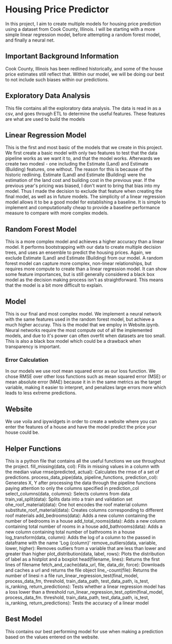 # Housing Price Predictor
In this project, I aim to create multiple models for housing price prediction using a dataset from Cook County, Illinois. I will be starting with a more simple linear regression model,
before attempting a random forest model, and finally a neural net. 

## Important Background Information
Cook County, Illinois has been redlined historically, and some of the house price estimates still reflect that. Within our model, we will be doing our best to not include such biases within our predictions.

## Exploratory Data Analysis
This file contains all the exploratory data analysis. The data is read in as a csv, and goes through ETL to determine the useful features. These features are what are used to build the models

## Linear Regression Model
This is the first and most basic of the models that we create in this project. We first create a basic model with only two features to test that the data pipeline works as we want it to, and that the model works. Afterwards we create two modesl - one including the Estimate (Land) and Estimate (Building) features, one without. The reason for this is because of the historic redlining. Estimate (Land) and Estimate (Building) were the estimation of the land cost and building cost in the previous year. If the previous year's pricing was biased, I don't want to bring that bias into my model. Thus I made the decision to exclude that feature when creating the final model, as well as in future models. The simplicity of a linear regression model allows it to be a good model for establishing a baseline. It is simple to implement and computationally cheap to provide a baseline performance measure to compare with more complex models.

## Random Forest Model
This is a more complex model and achieves a higher accuracy than a linear model. It performs bootstrapping with our data to create multiple decision trees, and uses an ensemble to predict the housing prices. Again, we exclude Estimate (Land) and Estimate (Building) from our model. A random forest model can capture more complex, non-linear relationships, but requires more compute to create than a linear regression model. It can show some feature importances, but is still generally considered a black box model as the decision making process isn't as straightforward. This means that the model is a bit more difficult to explain.

## Model
This is our final and most complex model. We implement a neural network with the same features used in the random forest model, but achieve a much higher accuray. This is the model that we employ in Website.ipynb. Neural networks require the most compute out of all the implemented models, and due to it's power can often overfit when datasets are too small. This is also a black box model which could be a drawback when transparency is important.

### Error Calculation
In our models we use root mean squared error as our loss function. We chose RMSE over other loss functions such as mean squared error (MSE) or mean absolute error (MAE) because it in in the same metrics as the target variable, making it easier to interpret, and penalizes large errors more which leads to less extreme predictions.

## Website
We use voila and ipywidgets in order to create a website where you can enter the features of a house and have the model predict the price your house could be.

## Helper Functions
This is a python file that contains all the useful functions we use throughout the project.
fill_missing(data, col): Fills in missing values in a column with the median value
rmse(predicted, actual): Calculates the rmse of a set of predictions.
process_data_pipe(data, pipeline_functions, prediction_col): Generates X, Y after processing the data through the pipeline functions paying attention to only the columns specified in prediction_col
select_columns(data, columns): Selects columns from data
train_val_split(data): Splits data into a train and validation set
ohe_roof_material(data): One hot encodes the roof material column
substitute_roof_material(data): Creates columns corresponding to different roof materials
add_bedrooms(data): Adds a new column containing the number of bedrooms in a house
add_total_rooms(data): Adds a new column containing total number of rooms in a house
add_bathrooms(data): Adds a new column containing total number of bathrooms in a house
log_transform(data, column): Adds the log of a column to the passed in dataframe with the name 'Log {column}'
remove_outliers(data, variable, lower, higher): Removes outliers from a variable that are less than lower and greater than higher
plot_distribution(data, label, rows): Plots the distribution of label as a histplot and a boxplot
head(filename, lines): Returns the first lines of filename
fetch_and_cache(data_url, file, data_dir, force): Downloads and caches a url and returns the file object
line_-count(file): Returns the number of linesi n a file
run_linear_regression_test(final_model, process_data_fm, threshold, train_data_path, test_data_path, is_test, is_ranking, return_predictions): Tests whether a linear regression model has a loss lower than a threshold
run_linear_regression_test_optim(final_model, process_data_fm. threshold, train_data_path, test_data_path, is_test, is_ranking, return_predictions): Tests the accuracy of a linear model

## Best Model
This contains our best performing model for use when making a prediction based on the values entered on the website.
